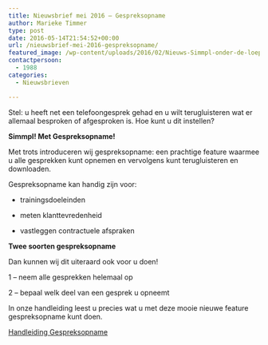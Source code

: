 ```yaml
---
title: Nieuwsbrief mei 2016 – Gespreksopname
author: Marieke Timmer
type: post
date: 2016-05-14T21:54:52+00:00
url: /nieuwsbrief-mei-2016-gespreksopname/
featured_image: /wp-content/uploads/2016/02/Nieuws-Simmpl-onder-de-loep-200x76.png
contactpersoon:
  - 1988
categories:
  - Nieuwsbrieven

---
```

Stel: u heeft net een telefoongesprek gehad en u wilt terugluisteren wat er allemaal besproken of afgesproken is. Hoe kunt u dit instellen?
  
<!--more-->


  
**Simmpl! Met Gespreksopname!** 

Met trots introduceren wij gespreksopname: een prachtige feature waarmee u alle gesprekken kunt opnemen en vervolgens kunt terugluisteren en downloaden.

Gespreksopname kan handig zijn voor:
  
* trainingsdoeleinden
  
* meten klanttevredenheid
  
* vastleggen contractuele afspraken

**Twee soorten gespreksopname**
  
Dan kunnen wij dit uiteraard ook voor u doen!
  
1 &#8211; neem alle gesprekken helemaal op
  
2 &#8211; bepaal welk deel van een gesprek u opneemt

In onze handleiding leest u precies wat u met deze mooie nieuwe feature gespreksopname kunt doen.

<a class="button" href="http://www.simmpl.nl/downloads/Simmpl_handleiding_Call-Recording.pdf" target="_blank">Handleiding Gespreksopname</a>